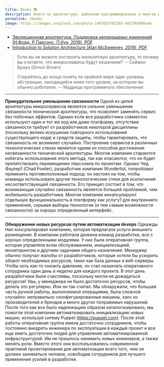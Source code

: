 ```yaml
---
title: Books 📚
description: Книги по архитектуре, шаблонам программирования и многое другое...
permalink: /books
image: https://images.unsplash.com/photo-1497633762265-9d179a990aa6
---
```


- [Эволюционная архитектура. Поддержка непрерывных изменений (Н.Форд, Р.Парсонс, П.Куа, 2019) .PDF](https://drive.google.com/file/d/1wrxpxM0A2rOxthLGA-DRExCXuYzNbqDU/view?usp=sharing)
- [Introduction to Solution Architecture (Alan McSweeney, 2019) .PDF](https://drive.google.com/file/d/1n9B1qxWRaC53ECs6IGRPNSfai2YSaruk/view?usp=sharing)

> Если вы не можете построить монолитную архитектуру, то почему вы считаете, что микросервисы будут решением?
> -- Саймон Браун (Simon Brown)

> Старайтесь до конца понять по крайней мере один уровень абстракции, находящийся ниже того уровня, на котором вы обычно работаете.
> -- Мудрецы программного обеспечения

---

**Принудительное уменьшение связанности**
Одной из целей архитектуры микросервисов является сильное уменьшение связанности технической архитектуры, что позволяет
заменять сервис без побочных эффектов. Однако если все разработчики совместно используют один и тот же код или даже
платформу, отсутствие связанности требует от разработчиков некоторой дисциплины (поскольку велико искушение повторного
использования существующего кода) и средств защиты, чтобы гарантировать, что связанность не возникнет случайно.
Построение сервисов в различных технологических стеках является одним из способов достижения несвязанности технической
архитектуры. Многие компании стараются избегать использования этого метода, так как опасаются, что он будет
препятствовать перемещению персонала по проектам. Однако Чед Фаулер1 (Chad Fowler), разработчик компании Wunderlist,
попробовал применить противоположный подход: он настоял на том, чтобы команды использовали другие технологические стеки
для исключения несоответствующей связанности. Его принцип состоит в том, что возникающая случайно связанность является
большей проблемой, чем мобильность разработчика.
Многие компании инкапсулируют отдельную функциональность в платформу как услугу1 для внутреннего применения, скрывая
выборы технологии (и тем самым возможности связанности) за хорошо определенный интерфейс.

---

**Обнаружение новых ресурсов путем автоматизации devops**
Однажды Нил консультировал компанию, которая предлагала услуги внешнего размещения. В компании работала дюжина команд
разработки, все с хорошо определенными модулями. У них была оперативная группа, которая управляла всем обслуживанием,
инициализацией, мониторингом и другими задачами общего назначения. Менеджер обычно получал жалобы от разработчиков,
которые хотели бы ускорить оборот необходимых ресурсов, таких как база данных и веб-серверы. Чтобы хоть как-то снизить
давление, он стал назначать оперативного сотрудника один день в неделю для каждого проекта. В этот день разработчики
были счастливы, поскольку могли не дожидаться ресурсов! Увы, у менеджера не было достаточно ресурсов, чтобы делать это
регулярно.
Или он так считал. Мы обнаружили, что большая часть ручной работы, выполняемой операциями, была сложной случайно:
неправильно сконфигурированные машины, хаос из производителей и брендов и много других поправимых нарушений. После того
как все было надлежащим образом каталогизировано, мы помогли этой компании автоматизировать инициализацию новых машин,
используя ситему Puppet (<https://puppet.com>). После этой работы оперативная группа имела достаточно сотрудников, чтобы
постоянно внедрять инженера по эксплуатации в каждый проект и все еще иметь достаточно людей для управления
автоматизированной инфраструктурой.
Им не пришлось нанимать новых инженеров, а также менять роли. Вместо этого они воспользовались современной практикой
проектирования для автоматизации всего того, чем не должен заниматься человек, освободив сотрудников для лучшего
применения усилий в разработке.
